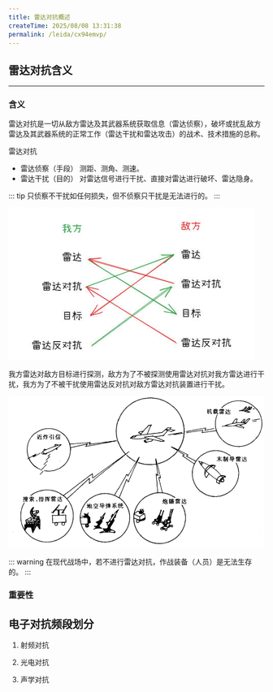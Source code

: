 ```yaml
---
title: 雷达对抗概述
createTime: 2025/08/08 13:31:38
permalink: /leida/cx94emvp/
---
```


## 雷达对抗含义
---
### **含义**

雷达对抗是一切从敌方雷达及其武器系统获取信息（雷达侦察），破坏或扰乱敌方雷达及其武器系统的正常工作（雷达干扰和雷达攻击）的战术、技术措施的总称。

雷达对抗
* 雷达侦察（手段）
测距、测角、测速。
* 雷达干扰（目的）
对雷达信号进行干扰、直接对雷达进行破坏、雷达隐身。

::: tip
只侦察不干扰如任何损失，但不侦察只干扰是无法进行的。
:::

![雷达对抗基本关系图](picture/雷达盾抗基本关系图.jpg)

我方雷达对敌方目标进行探测，敌方为了不被探测使用雷达对抗对我方雷达进行干扰，我方为了不被干扰使用雷达反对抗对敌方雷达对抗装置进行干扰。

![作战装备受到的威胁](picture/面临威胁.png)

::: warning
在现代战场中，若不进行雷达对抗，作战装备（人员）是无法生存的。
:::

### **重要性**



## 电子对抗频段划分

1. 射频对抗

2. 光电对抗

3. 声学对抗

##